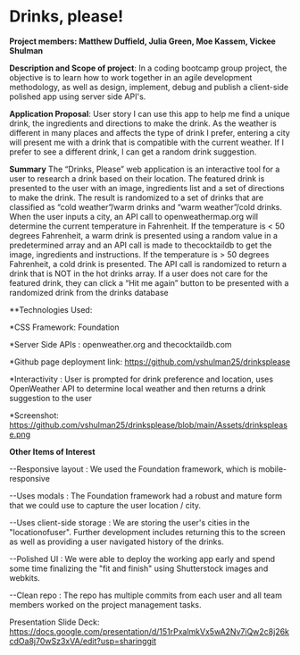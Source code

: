 
# Drinks, please!

**Project members:  Matthew Duffield, Julia Green, Moe Kassem, Vickee Shulman**


**Description and Scope of project**: In a coding bootcamp group project, the objective is to learn how to work together in an agile development methodology, as well as design, implement, debug and publish a client-side polished app using server side API's.

**Application Proposal**: User story
I can use this app to help me find a unique drink, the ingredients and directions to make the drink.
As the weather is different in many places and affects the type of drink I prefer,  entering a city will present me with a drink that is compatible with the current weather.
If I prefer to see a different drink, I can get a random drink suggestion. 

**Summary**
The “Drinks, Please” web application is an interactive tool for a user to research a drink based on their location. The featured drink is presented to the user with an image, ingredients list and a set of directions to make the drink.
The result is randomized to a set of drinks that are classified as “cold weather”/warm drinks and “warm weather”/cold drinks.  
When the user inputs a city, an API call to openweathermap.org will determine the current temperature in Fahrenheit.  If the temperature is < 50 degrees Fahrenheit, a warm drink is presented using a random value in a predetermined array and an API call is made to thecocktaildb to get the image, ingredients and instructions.  If the temperature is > 50 degrees Fahrenheit, a cold drink is presented.  The API call is randomized to return a drink that is NOT in the hot drinks array.
If a user does not care for the featured drink, they can click a “Hit me again” button to be presented with a randomized drink from the drinks database

**Technologies Used:

  *CSS Framework: Foundation 

  *Server Side APIs : openweather.org and thecocktaildb.com

  *Github page deployment link: https://github.com/vshulman25/drinksplease

  *Interactivity : User is prompted for drink preference and location, uses OpenWeather API to determine local weather and then returns a drink suggestion to the user

  *Screenshot: https://github.com/vshulman25/drinksplease/blob/main/Assets/drinksplease.png


**Other Items of Interest**

--Responsive layout : We used the Foundation framework, which is mobile-responsive

--Uses modals : The Foundation framework had a robust and mature form that we could use to capture the user location / city.

--Uses client-side storage : We are storing the user's cities in the "locationofuser".  Further development includes returning this to the screen as well as providing a user navigated history of the drinks.

--Polished UI : We were able to deploy the working app early and spend some time finalizing the "fit and finish" using Shutterstock images and webkits.

--Clean repo : The repo has multiple commits from each user and all team members worked on the project management tasks. 


Presentation Slide Deck: https://docs.google.com/presentation/d/151rPxalmkVx5wA2Nv7iQw2c8j26kcdOa8j70wSz3xVA/edit?usp=sharinggit 
